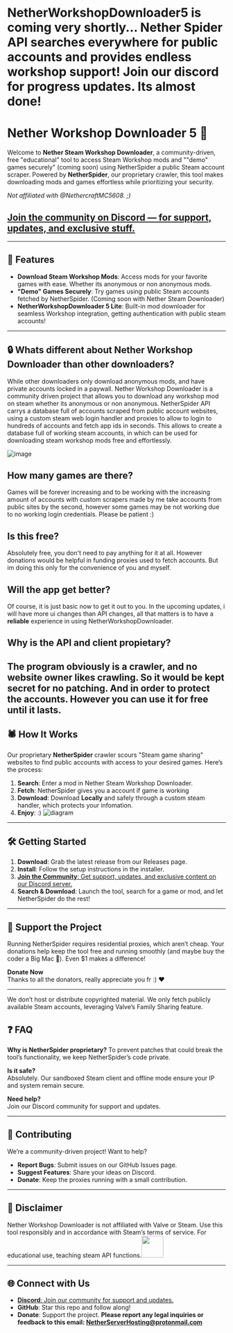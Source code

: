 # NetherWorkshopDownloader5 is coming very shortly... Nether Spider API searches everywhere for public accounts and provides endless workshop support! Join our discord for progress updates. Its almost done!

# Nether Workshop Downloader 5 🚀

Welcome to **Nether Steam Workshop Downloader**, a community-driven, free "educational" tool to access Steam Workshop mods and ""demo" games securely" (coming soon) using NetherSpider a public Steam account scraper. Powered by **NetherSpider**, our proprietary crawler, this tool makes downloading mods and games effortless while prioritizing your security.

*Not affiliated with @NethercraftMC5608. ;)*
## [Join the community on Discord — for support, updates, and exclusive stuff.](https://discord.gg/bs9TMxMJk9)

---

## 🌟 Features

- **Download Steam Workshop Mods**: Access mods for your favorite games with ease. Whether its anonymous or non anonymous mods.
- **"Demo" Games Securely**: Try games using public Steam accounts fetched by NetherSpider. (Coming soon with Nether Steam Downloader)
- **NetherWorkshopDownloader 5 Lite**: Built-in mod downloader for seamless Workshop integration, getting authentication with public steam accounts!

---


## 🔒 Whats different about Nether Workshop Downloader than other downloaders?

While other downloaders only download anonymous mods, and have private accounts locked in a paywall. Nether Workshop Downloader is a community driven project that allows you to download any workshop mod on steam whether its anonymous or non anonymous.
NetherSpider API carrys a database full of accounts scraped from public account websites, using a custom steam web login handler and proxies to allow to login to hundreds of accounts and fetch app ids in seconds. This allows to create a database full of working steam accounts, in which can be used for downloading steam workshop mods free and effortlessly.

![image](https://github.com/user-attachments/assets/b31bd072-a435-4ad4-a31b-0eff3a322604)

## How many games are there?
Games will be forever increasing and to be working with the increasing amount of accounts with custom scrapers made by me take accounts from public sites by the second, however some games may be not working due to no working login credentials.
Please be patient :)

## Is this free?
Absolutely free, you don't need to pay anything for it at all. However donations would be helpful in funding proxies used to fetch accounts. But im doing this only for the convenience of you and myself.

## Will the app get better?

Of course, it is just basic now to get it out to you. In the upcoming updates, i will have more ui changes than API changes, all that matters is to have a **reliable** experience in using NetherWorkshopDownloader.

## Why is the API and client propietary?

The program obviously is a crawler, and no website owner likes crawling. So it would be kept secret for no patching. And in order to protect the accounts. However you can use it for free until it lasts.
---

## 🕷️ How It Works

Our proprietary **NetherSpider** crawler scours "Steam game sharing" websites to find public accounts with access to your desired games. Here’s the process:

1. **Search**: Enter a mod in Nether Steam Workshop Downloader.
2. **Fetch**: NetherSpider gives you a account if game is working
3. **Download**: Download **Locally** and safely through a custom steam handler, which protects your infomation.
4. **Enjoy**: :)
![diagram](https://github.com/user-attachments/assets/a9128f5b-ce26-420b-adb0-a1a192b08cbc)

---

## 🛠️ Getting Started

1. **Download**: Grab the latest release from our Releases page.
2. **Install**: Follow the setup instructions in the installer.
3. [**Join the Community**: Get support, updates, and exclusive content on our Discord server.](https://discord.gg/bs9TMxMJk9)
4. **Search & Download**: Launch the tool, search for a game or mod, and let NetherSpider do the rest!

---

## 💸 Support the Project

Running NetherSpider requires residential proxies, which aren’t cheap. Your donations help keep the tool free and running smoothly (and maybe buy the coder a Big Mac 🍔). Even $1 makes a difference!

**Donate Now**\
Thanks to all the donators, really appreciate you fr :) ❤️

---
We don’t host or distribute copyrighted material. We only fetch publicly available Steam accounts, leveraging Valve’s Family Sharing feature.
## ❓ FAQ

**Why is NetherSpider proprietary?**
To prevent patches that could break the tool’s functionality, we keep NetherSpider’s code private.

**Is it safe?**\
Absolutely. Our sandboxed Steam client and offline mode ensure your IP and system remain secure.

**Need help?**\
Join our Discord community for support and updates.

---

## 🤝 Contributing

We’re a community-driven project! Want to help?

- **Report Bugs**: Submit issues on our GitHub Issues page.
- **Suggest Features**: Share your ideas on Discord.
- **Donate**: Keep the proxies running with a small contribution.

---

## 📜 Disclaimer

Nether Workshop Downloader is not affiliated with Valve or Steam. Use this tool responsibly and in accordance with Steam’s terms of service. For educational use, teaching steam API functions.<img src="https://github.com/user-attachments/assets/7501716d-dff2-4ff6-a17e-1113495d80d5" width=50px>

---

## 🌐 Connect with Us

- [**Discord**: Join our community for support and updates.](https://discord.gg/bs9TMxMJk9)
- **GitHub**: Star this repo and follow along!
- **Donate**: Support the project.
**Please report any legal inquiries or feedback to this email: NetherServerHosting@protonmail.com**

